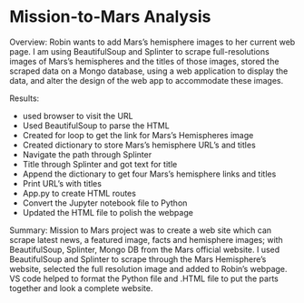# Mission-to-Mars Analysis
Overview:
Robin wants to add Mars’s hemisphere images to her current web page. I am using BeautifulSoup and Splinter to scrape full-resolutions images of Mars’s hemispheres and the titles of those images, stored the scraped data on a Mongo database, using a web application to display the data, and alter the design of the web app to accommodate these images.

Results:
-	 used browser to visit the URL 
-	Used BeautifulSoup to parse the HTML
-	Created for loop to get the link for Mars’s Hemispheres image
-	Created dictionary to store Mars’s hemisphere URL’s and titles
-	Navigate the path through Splinter
-	Title through Splinter and got text for title
-	Append the dictionary to get four Mars’s hemisphere links and titles
-	Print URL’s with titles
-	App.py to create HTML routes
-	Convert the Jupyter notebook file to Python
-	Updated the HTML file to polish the webpage

Summary:
Mission to Mars project was to create a web site which can scrape latest news, a featured image, facts and hemisphere images; with BeautifulSoup, Splinter, Mongo DB from the Mars official website. I used BeautifulSoup and Splinter to scrape through the Mars Hemisphere’s website, selected the full resolution image and added to Robin’s webpage. VS code helped to format the Python file and  .HTML file to put the parts together and look a complete website. 
